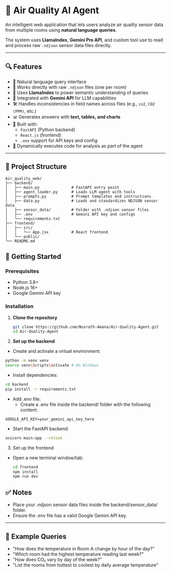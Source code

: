 # 🌿 Air Quality AI Agent

An intelligent web application that lets users analyze air quality sensor data from multiple rooms using **natural language queries**.

The system uses **LlamaIndex**, **Gemini Pro API**, and custom tool use to read and process raw `.ndjson` sensor data files directly.

---

## 🔍 Features

- 💬 Natural language query interface
- 📁 Works directly with raw `.ndjson` files (one per room)
- 🧠 Uses **LlamaIndex** to power semantic understanding of queries
- 🔌 Integrated with **Gemini API** for LLM capabilities
- 🛠️ Handles inconsistencies in field names across files (e.g., `co2`, `CO2 (PPM)`, etc.)
- 📊 Generates answers with **text, tables, and charts**
- 🧱 Built with:
  - `FastAPI` (Python backend)
  - `React.js` (frontend)
  - `.env` support for API keys and config
- 🧠 Dynamically executes code for analysis as part of the agent


---

## 📂 Project Structure

```plaintext
Air_quality_web/
├── backend/
│   ├── main.py              # FastAPI entry point
│   ├── agent_loader.py      # Loads LLM agent with tools
│   ├── prompts.py           # Prompt templates and instructions
│   ├── data.py              # Loads and standardizes NDJSON sensor data
│   ├── sensor_data/         # Folder with .ndjson sensor files
│   ├── .env                 # Gemini API key and configs
│   └── requirements.txt
├── frontend/
│   ├── src/
│   │   └── App.jsx          # React frontend
│   └── public/
└── README.md 
```
## 🚀 Getting Started

### Prerequisites

- Python 3.8+
- Node.js 16+
- Google Gemini API key

### Installation

1. **Clone the repository**  
   ```bash
   git clone https://github.com/Nusrath-Amana/Air-Quality-Agent.git
   cd Air-Quality-Agent
   ```
2. **Set up the backend**  
  - Create and activate a virtual environment:  
  ```bash
  python -m venv venv
  source venv\Scripts\activate # On Windows
  ```
  - Install dependencies:
  ```bash
  cd backend
  pip install -r requirements.txt
  ```

  - Add .env file:
    - Create a .env file inside the backend/ folder with the following content:
  ```env
  GOOGLE_API_KEY=your_gemini_api_key_here
  ```

  - Start the FastAPI backend:
  ```bash
  uvicorn main:app --reload
  ```
3. Set up the frontend  
- Open a new terminal window/tab:
  ```bash
  cd frontend
  npm install
  npm run dev
  ```

## ✅ Notes
- Place your .ndjson sensor data files inside the backend/sensor_data/ folder.
- Ensure the .env file has a valid Google Gemini API key.

---

## 🧪 Example Queries

- "How does the temperature in Room A change by hour of the day?"
- "Which room had the highest temperature reading last week?"
- "How does CO₂ vary by day of the week?"
- "List the rooms from hottest to coolest by daily average temperature"
